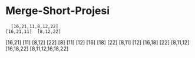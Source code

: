 # Merge-Short-Projesi 
      [16,21,11,8,12,22]
    [16,21,11]  [8,12,22]
  [16,21] [11]  [8,12]  [22]
[8]  [11]  [12] [16]  [18] [22] 
  [8,11]  [12]  [16,18] [22]
    [8,11,12] [16,18,22]
     [8,11,12,16,18,22]
